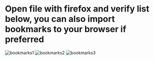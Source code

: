 # Open file with firefox and verify list below, you can also import bookmarks to your browser if preferred

![bookmarks1](https://user-images.githubusercontent.com/91510509/141002879-9f2ae8cf-7f90-4dfd-bc96-86d38e633897.png)
![bookmarks2](https://user-images.githubusercontent.com/91510509/141002904-71b9e36e-40cc-4439-b93e-7f7a65f34ce0.png)
![bookmarks3](https://user-images.githubusercontent.com/91510509/141002917-59c8a7ae-40b7-48d1-b366-d5dd8e2e0f67.png)
